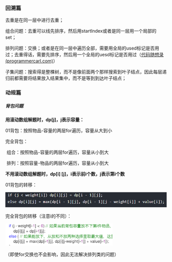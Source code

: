 ### 回溯篇

去重是在同一层中进行去重；

组合问题：去重可以线先排序，然后用startIndex或者是同一层用一个局部的set；

排列问题：交换；或者是在同一层中遍历全部，需要用全局的used标记是否用过；去重得话，需要先排序，然后用一个全局的uesd标记是否用过（[代码随想录 (programmercarl.com)](https://www.programmercarl.com/0047.全排列II.html#_47-全排列-ii)）

子集问题：搜索得是整棵树，而不是像前面两个那样搜索到叶子结点，因此每层递归前都需要将结果放入结果集中，而不是等到到达叶子结点；



### 动规篇

##### 背包问题

**用滚动数组解题时，dp[j]，j表示容量：**

01背包：按照物品-容量的两层for遍历，容量从大到小

完全背包：

​	组合：按照物品-容量的两层for遍历，容量从小到大

​	排列：按照容量-物品的两层for遍历，容量从小到大

**不用滚动数组解题时，dp[i] [j]，i表示前i个数，j表示第i个数**

01背包的转移：

![image-20220420172654351](用到的图片/image-20220420172654351.png)

完全背包的转移（注意i的不同）：

![image-20220420172720253](用到的图片/image-20220420172720253.png)

（即使for交换也不会影响，因此无法解决排列类的问题）
